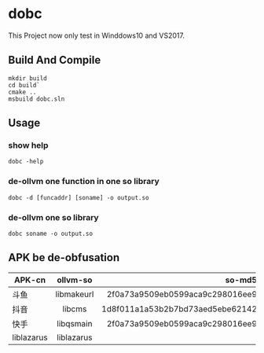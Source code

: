 # dobc

This Project now only test in Winddows10 and VS2017.

## Build And Compile

```
mkdir build
cd build`
cmake ..
msbuild dobc.sln
```

## Usage

### show help
```
dobc -help
```
### de-ollvm one function in one so library
```
dobc -d [funcaddr] [soname] -o output.so 
```

### de-ollvm one so library
```
dobc soname -o output.so
```

## APK be de-obfusation

| APK-cn       | ollvm-so      | so-md5  | decode-so |
| ------------ |:-------------:| -----:|-----:| 
| 斗鱼         | libmakeurl    | 2f0a73a9509eb0599aca9c298016ee9 | 
| 抖音         | libcms        | 1d8f011a1a53b2b7bd73aed5ebe62142 |
| 快手         | libqsmain     | 2f0a73a9509eb0599aca9c298016ee9 |
| liblazarus  | liblazarus     |       |  [liblazarus.so](https://github.com/baikaishiuc/dobc/blob/main/data/liblazarus/test.so) |
